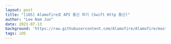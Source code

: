 ```yaml
---
layout: post
title: "[iOS] Alamofire로 API 통신 하기 (Swift Http 통신)"
author: "Lee Nam Jun"
date: 2021-07-13
background: 'https://raw.githubusercontent.com/Alamofire/Alamofire/master/Resources/AlamofireLogo.png'
tags: iOS
---
```

<br>